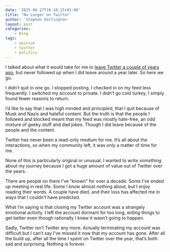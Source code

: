 ```yaml
---
date: '2025-06-27T10:10:15+01:00'
title: 'No Longer on Twitter'
author: 'Stephen Darlington'
layout: post
categories:
    - Blog
tags:
    - opinion
    - twitter
    - politics
---
```

I talked about what it would take for me to [leave Twitter a couple of years ago](/2023-01-13-twitter/), but never followed up when I did leave around a year later. So here we go.

I didn’t quit in one go. I stopped posting. I checked in on my feed less frequently. I switched my account to private. I didn’t go cold turkey, I simply found fewer reasons to return.

I’d like to say that I was high minded and principled, that I quit because of Musk and Nazis and hateful content. But the truth is that the people I followed and blocked meant that my feed was mostly hate-free, an odd mixture of geeky stuff and dad jokes. Though I did leave because of the people and the content.

Twitter has never been a read-only medium for me. It’s all about the interactions, so when my community left, it was only a matter of time for me.

None of this is particularly original or unusual. I wanted to write _something_ about my journey because I got a huge amount of value out of Twitter over the years.

There are people on there I’ve “known” for over a decade. Some I’ve ended up meeting in real life. Some I know almost nothing about, but I enjoy reading their words. A couple have died, and their loss has affected me in ways that I couldn’t have predicted.

What I’m saying is that closing my Twitter account was a strangely emotional activity. I left the account dormant for too long, _willing_ things to get better even though rationally I knew it wasn’t going to happen.

Sadly, Twitter isn’t Twitter any more. Actually terminating my account was difficult but I can’t say I’ve missed it now that my account has gone. After all the build up, after all the time I spent on Twitter over the year, that’s both sad and surprising. Nothing is forever.